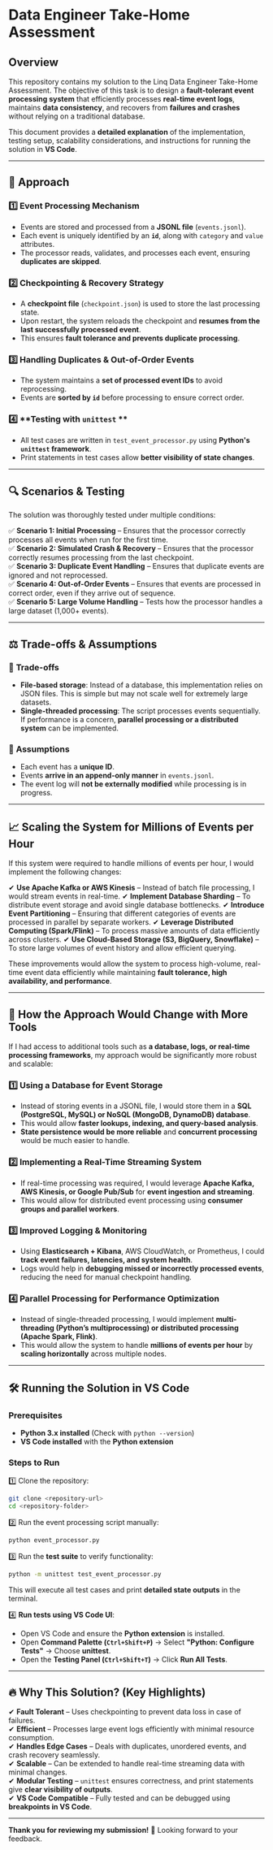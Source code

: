 # Data Engineer Take-Home Assessment

## Overview
This repository contains my solution to the Linq Data Engineer Take-Home Assessment. The objective of this task is to design a **fault-tolerant event processing system** that efficiently processes **real-time event logs**, maintains **data consistency**, and recovers from **failures and crashes** without relying on a traditional database.

This document provides a **detailed explanation** of the implementation, testing setup, scalability considerations, and instructions for running the solution in **VS Code**.

---

## 🚀 Approach
### 1️⃣ **Event Processing Mechanism**
- Events are stored and processed from a **JSONL file** (`events.jsonl`).
- Each event is uniquely identified by an **`id`**, along with `category` and `value` attributes.
- The processor reads, validates, and processes each event, ensuring **duplicates are skipped**.

### 2️⃣ **Checkpointing & Recovery Strategy**
- A **checkpoint file** (`checkpoint.json`) is used to store the last processing state.
- Upon restart, the system reloads the checkpoint and **resumes from the last successfully processed event**.
- This ensures **fault tolerance and prevents duplicate processing**.

### 3️⃣ **Handling Duplicates & Out-of-Order Events**
- The system maintains a **set of processed event IDs** to avoid reprocessing.
- Events are **sorted by `id`** before processing to ensure correct order.

### 4️⃣ **Testing with `unittest` **
- All test cases are written in `test_event_processor.py` using **Python's `unittest` framework**. 
- Print statements in test cases allow **better visibility of state changes**.

---

## 🔍 Scenarios & Testing
The solution was thoroughly tested under multiple conditions:

✅ **Scenario 1: Initial Processing** – Ensures that the processor correctly processes all events when run for the first time.  
✅ **Scenario 2: Simulated Crash & Recovery** – Ensures that the processor correctly resumes processing from the last checkpoint.  
✅ **Scenario 3: Duplicate Event Handling** – Ensures that duplicate events are ignored and not reprocessed.  
✅ **Scenario 4: Out-of-Order Events** – Ensures that events are processed in correct order, even if they arrive out of sequence.  
✅ **Scenario 5: Large Volume Handling** – Tests how the processor handles a large dataset (1,000+ events).  

---

## ⚖️ Trade-offs & Assumptions
### 🔹 **Trade-offs**
- **File-based storage**: Instead of a database, this implementation relies on JSON files. This is simple but may not scale well for extremely large datasets.
- **Single-threaded processing**: The script processes events sequentially. If performance is a concern, **parallel processing or a distributed system** can be implemented.

### 🔹 **Assumptions**
- Each event has a **unique ID**.
- Events **arrive in an append-only manner** in `events.jsonl`.
- The event log will **not be externally modified** while processing is in progress.

---

## 📈 Scaling the System for Millions of Events per Hour
If this system were required to handle millions of events per hour, I would implement the following changes:

✔ **Use Apache Kafka or AWS Kinesis** – Instead of batch file processing, I would stream events in real-time.
✔ **Implement Database Sharding** – To distribute event storage and avoid single database bottlenecks.
✔ **Introduce Event Partitioning** – Ensuring that different categories of events are processed in parallel by separate workers.
✔ **Leverage Distributed Computing (Spark/Flink)** – To process massive amounts of data efficiently across clusters.
✔ **Use Cloud-Based Storage (S3, BigQuery, Snowflake)** – To store large volumes of event history and allow efficient querying.

These improvements would allow the system to process high-volume, real-time event data efficiently while maintaining **fault tolerance, high availability, and performance**.

---

## 🔄 How the Approach Would Change with More Tools
If I had access to additional tools such as **a database, logs, or real-time processing frameworks**, my approach would be significantly more robust and scalable:

### **1️⃣ Using a Database for Event Storage**
- Instead of storing events in a JSONL file, I would store them in a **SQL (PostgreSQL, MySQL) or NoSQL (MongoDB, DynamoDB) database**.
- This would allow **faster lookups, indexing, and query-based analysis**.
- **State persistence would be more reliable** and **concurrent processing** would be much easier to handle.

### **2️⃣ Implementing a Real-Time Streaming System**
- If real-time processing was required, I would leverage **Apache Kafka, AWS Kinesis, or Google Pub/Sub** for **event ingestion and streaming**.
- This would allow for distributed event processing using **consumer groups and parallel workers**.

### **3️⃣ Improved Logging & Monitoring**
- Using **Elasticsearch + Kibana**, AWS CloudWatch, or Prometheus, I could **track event failures, latencies, and system health**.
- Logs would help in **debugging missed or incorrectly processed events**, reducing the need for manual checkpoint handling.

### **4️⃣ Parallel Processing for Performance Optimization**
- Instead of single-threaded processing, I would implement **multi-threading (Python’s multiprocessing) or distributed processing (Apache Spark, Flink)**.
- This would allow the system to handle **millions of events per hour** by **scaling horizontally** across multiple nodes.

---

## 🛠 Running the Solution in VS Code
### **Prerequisites**
- **Python 3.x installed** (Check with `python --version`)
- **VS Code installed** with the **Python extension**

### **Steps to Run**
1️⃣ Clone the repository:
   ```sh
   git clone <repository-url>
   cd <repository-folder>
   ```

2️⃣ Run the event processing script manually:
   ```sh
   python event_processor.py
   ```

3️⃣ Run the **test suite** to verify functionality:
   ```sh
   python -m unittest test_event_processor.py
   ```
   This will execute all test cases and print **detailed state outputs** in the terminal.

4️⃣ **Run tests using VS Code UI**:
   - Open VS Code and ensure the **Python extension** is installed.
   - Open **Command Palette (`Ctrl+Shift+P`)** → Select **"Python: Configure Tests"** → Choose **unittest**.
   - Open the **Testing Panel (`Ctrl+Shift+T`)** → Click **Run All Tests**.

---

## 🔥 Why This Solution? (Key Highlights)
✔ **Fault Tolerant** – Uses checkpointing to prevent data loss in case of failures.  
✔ **Efficient** – Processes large event logs efficiently with minimal resource consumption.  
✔ **Handles Edge Cases** – Deals with duplicates, unordered events, and crash recovery seamlessly.  
✔ **Scalable** – Can be extended to handle real-time streaming data with minimal changes.  
✔ **Modular Testing** – `unittest` ensures correctness, and print statements give **clear visibility of outputs**.  
✔ **VS Code Compatible** – Fully tested and can be debugged using **breakpoints in VS Code**.  

---

**Thank you for reviewing my submission!** 🚀 Looking forward to your feedback.
